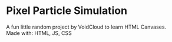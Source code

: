 # Pixel Particle Simulation
A fun little random project by VoidCloud to learn HTML Canvases.<br>
Made with: HTML, JS, CSS<br>